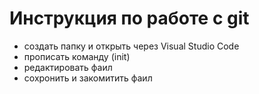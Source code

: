 # Инструкция по работе с git
* создать папку и открыть через Visual Studio Code 
* прописать команду (init)
* редактировать фаил
* сохронить и закомитить фаил